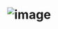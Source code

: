 # ![image](https://user-images.githubusercontent.com/92712818/141630882-114aa3ad-0325-4b5a-90e0-92e73528bddc.png)

